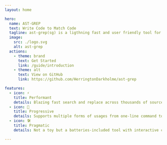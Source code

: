 ```yaml
---
layout: home

hero:
  name: AST-GREP
  text: Write Code to Match Code
  tagline: ast-grep(sg) is a ligthning fast and user friendly tool for code searching, linting, rewriting at large scale.
  image:
    src: ./logo.svg
    alt: ast-grep 
  actions:
    - theme: brand
      text: Get Started
      link: /guide/introduction
    - theme: alt
      text: View on GitHub
      link: https://github.com/HerringtonDarkholme/ast-grep

features:
  - icon: ⚡️
    title: Performant
    details: Blazing fast search and replace across thousands of source code files, powered by parallel Rust.
  - icon: 👟
    title: Progressive
    details: Supports multiple forms of usages from one-line command to fully programmatic interface, scaling to different scenarios.
  - icon: 🛠️
    title: Pragmatic
    details: Not a toy but a batteries-included tool with interactive codemod, language server and testing tool.

---
```

